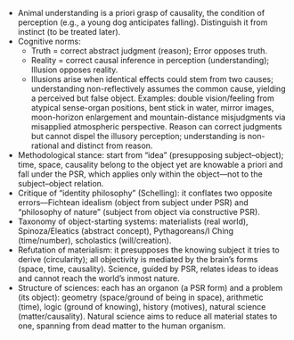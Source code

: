 - Animal understanding is a priori grasp of causality, the condition of perception (e.g., a young dog anticipates falling). Distinguish it from instinct (to be treated later).
- Cognitive norms:
  - Truth = correct abstract judgment (reason); Error opposes truth.
  - Reality = correct causal inference in perception (understanding); Illusion opposes reality.
  - Illusions arise when identical effects could stem from two causes; understanding non-reflectively assumes the common cause, yielding a perceived but false object. Examples: double vision/feeling from atypical sense-organ positions, bent stick in water, mirror images, moon-horizon enlargement and mountain-distance misjudgments via misapplied atmospheric perspective. Reason can correct judgments but cannot dispel the illusory perception; understanding is non-rational and distinct from reason.
- Methodological stance: start from “idea” (presupposing subject–object); time, space, causality belong to the object yet are knowable a priori and fall under the PSR, which applies only within the object—not to the subject–object relation.
- Critique of “identity philosophy” (Schelling): it conflates two opposite errors—Fichtean idealism (object from subject under PSR) and “philosophy of nature” (subject from object via constructive PSR).
- Taxonomy of object-starting systems: materialists (real world), Spinoza/Eleatics (abstract concept), Pythagoreans/I Ching (time/number), scholastics (will/creation).
- Refutation of materialism: it presupposes the knowing subject it tries to derive (circularity); all objectivity is mediated by the brain’s forms (space, time, causality). Science, guided by PSR, relates ideas to ideas and cannot reach the world’s inmost nature.
- Structure of sciences: each has an organon (a PSR form) and a problem (its object): geometry (space/ground of being in space), arithmetic (time), logic (ground of knowing), history (motives), natural science (matter/causality). Natural science aims to reduce all material states to one, spanning from dead matter to the human organism.